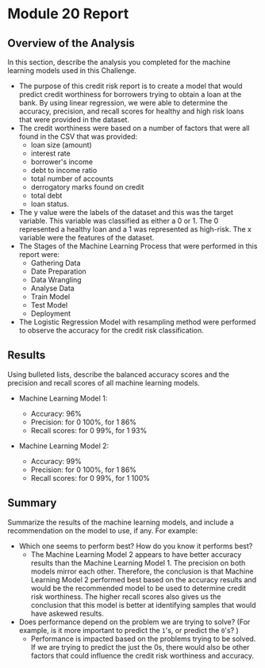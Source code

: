 # Module 20 Report

## Overview of the Analysis

In this section, describe the analysis you completed for the machine learning models used in this Challenge. 

* The purpose of this credit risk report is to create a model that would predict credit worthiness for borrowers trying to obtain a loan at the bank. By using linear regression, we were able to determine the accuracy, precision, and recall scores for healthy and high risk loans that were provided in the dataset. 
* The credit worthiness were based on a number of factors that were all found in the CSV that was provided: 
  - loan size (amount)
  - interest rate
  - borrower's income
  - debt to income ratio
  - total number of accounts
  - derrogatory marks found on credit
  - total debt
  - loan status. 
* The y value were the labels of the dataset and this was the target variable. This variable was classified as either a 0 or 1. The 0 represented a healthy loan and a 1 was represented as high-risk. The x variable were the features of the dataset. 
* The Stages of the Machine Learning Process that were performed in this report were: 
  - Gathering Data
  - Date Preparation
  - Data Wrangling 
  - Analyse Data
  - Train Model
  - Test Model 
  - Deployment 
* The Logistic Regression Model with resampling method were performed to observe the accuracy for the credit risk classification. 

## Results

Using bulleted lists, describe the balanced accuracy scores and the precision and recall scores of all machine learning models.

* Machine Learning Model 1:
  - Accuracy: 96% 
  - Precision: for 0 100%, for 1 86% 
  - Recall scores: for 0 99%,  for 1 93%


* Machine Learning Model 2:
  - Accuracy: 99%
  - Precision: for 0 100%, for 1 86% 
  - Recall scores: for 0 99%,  for 1 100%

## Summary

Summarize the results of the machine learning models, and include a recommendation on the model to use, if any. For example:
* Which one seems to perform best? How do you know it performs best?
  - The Machine Learning Model 2 appears to have better accuracy results than the Machine Learning Model 1. The precision on both models mirror each other. Therefore, the conclusion is that Machine Learning Model 2 performed best based on the accuracy results and would be the recommended model to be used to determine credit risk worthiness. The higher recall scores also gives us the conclusion that this model is better at identifying samples that would have askewed results. 
* Does performance depend on the problem we are trying to solve? (For example, is it more important to predict the `1`'s, or predict the `0`'s? )
  - Performance is impacted based on the problems trying to be solved. If we are trying to predict the just the 0s, there would also be other factors that could influence the credit risk worthiness and accuracy. 

